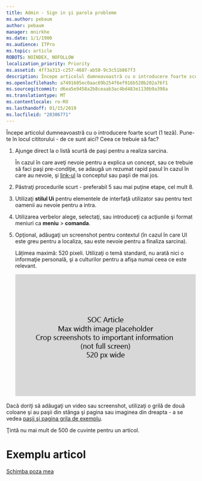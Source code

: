 ```yaml
---
title: Admin - Sign in şi parola probleme
ms.author: pebaum
author: pebaum
manager: mnirkhe
ms.date: 1/1/1900
ms.audience: ITPro
ms.topic: article
ROBOTS: NOINDEX, NOFOLLOW
localization_priority: Priority
ms.assetid: 4ff3a313-c257-4687-ab58-9c3c51b867f3
description: Începe articolul dumneavoastră cu o introducere foarte scurt (1 teză). Pune-te în locul cititorului - de ce sunt aici? Ceea ce trebuie să fac?
ms.openlocfilehash: a7491605ec0aac69b254f6ef916b520b202a76f1
ms.sourcegitcommit: d6ea5e9458a2b8ceaab3ac4bd483e1130b9a398a
ms.translationtype: MT
ms.contentlocale: ro-RO
ms.lasthandoff: 01/15/2019
ms.locfileid: "28306771"
---
```

Începe articolul dumneavoastră cu o introducere foarte scurt (1 teză). Pune-te în locul cititorului - de ce sunt aici? Ceea ce trebuie să fac? 
  
1. Ajunge direct la o listă scurtă de paşi pentru a realiza sarcina.
    
    În cazul în care aveţi nevoie pentru a explica un concept, sau ce trebuie să faci paşi pre-condiţie, se adaugă un rezumat rapid pasul în cazul în care au nevoie, şi [link-ul](https://support.office.com/article/f37e7984-cf03-4fde-92d3-82970d7e241b.aspx) la conceptul sau paşii de mai jos. 
    
2. Păstraţi procedurile scurt - preferabil 5 sau mai puţine etape, cel mult 8.
    
3. Utilizaţi **stilul Ui** pentru elementele de interfaţă utilizator sau pentru text oamenii au nevoie pentru a intra. 
    
4. Utilizarea verbelor alege, selectaţi, sau introduceţi ca acţiunile şi format meniuri ca **meniu** \> **comanda**.
    
5. Opţional, adăugaţi un screenshot pentru contextul (în cazul în care UI este greu pentru a localiza, sau este nevoie pentru a finaliza sarcina).
    
    Lățimea maximă: 520 pixeli. Utilizaţi o temă standard, nu arată nici o informaţie personală, şi a culturilor pentru a afişa numai ceea ce este relevant. 
    
    ![Substituent - lățime maximă pentru arta de articolul SOC este 520 pixeli](media/7d43d3be-8658-4a5b-aa15-ed62a47a2b24.png)
  
Dacă doriţi să adăugaţi un video sau screenshot, utilizaţi o grilă de două coloane şi au paşii din stânga şi pagina sau imaginea din dreapta - a se vedea [paşii şi pagina grila de exemplu](https://support.office.com/article/14ce8e82-efa0-47f5-bb84-94f078db3dae.aspx). 
  
Ţintă nu mai mult de 500 de cuvinte pentru un articol.
  
# <a name="example-article"></a>Exemplu articol

[Schimba poza mea](https://support.office.com/article/555376e0-1fca-49ba-8434-307a0525c767.aspx)
  

